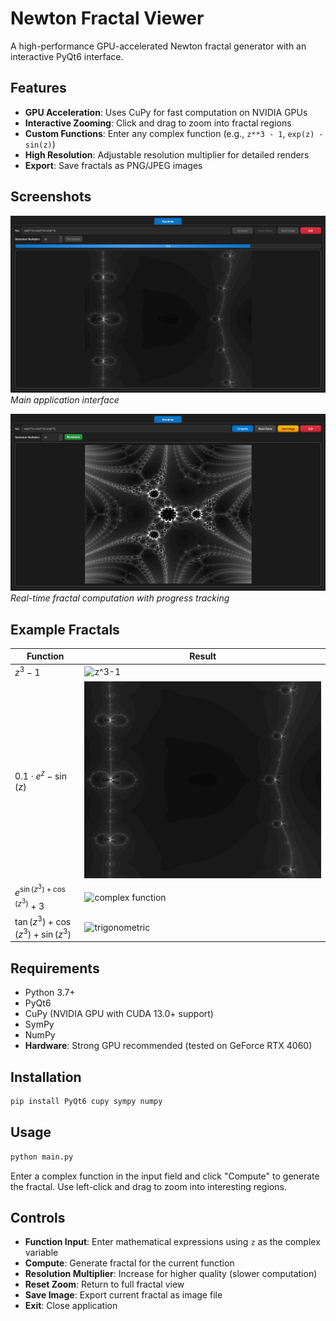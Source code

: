 # Newton Fractal Viewer

A high-performance GPU-accelerated Newton fractal generator with an interactive PyQt6 interface.

## Features

- **GPU Acceleration**: Uses CuPy for fast computation on NVIDIA GPUs
- **Interactive Zooming**: Click and drag to zoom into fractal regions
- **Custom Functions**: Enter any complex function (e.g., `z**3 - 1`, `exp(z) - sin(z)`)
- **High Resolution**: Adjustable resolution multiplier for detailed renders
- **Export**: Save fractals as PNG/JPEG images

## Screenshots

![Main Interface](Images/Screenshot%202025-08-24%20133844.png)
*Main application interface*

![Fractal Generation](Images/Screenshot%202025-08-24%20134222.png)
*Real-time fractal computation with progress tracking*

## Example Fractals

| Function | Result |
|----------|--------|
| $z^3 - 1$ | ![z^3-1](Images/fractal_zxx3-1_20250824_132820.png) |
| $0.1 \cdot e^z - \sin(z)$ | ![0.1*exp(z)-sin(z)](Images/fractal_0.1xexp(z)-sin(z)_20250824_133225.png) |
| $e^{\sin(z^3) + \cos(z^3)} + 3$ | ![complex function](Images/fractal_exp(sin(zxx3)+cos(zxx3))+3_20250824_131533.jpg) |
| $\tan(z^3) + \cos(z^3) + \sin(z^3)$ | ![trigonometric](Images/fractal_tan(zxx3)+cos(zxx3)+sin(zxx3)_20250824_134225.jpg) |

## Requirements

- Python 3.7+
- PyQt6
- CuPy (NVIDIA GPU with CUDA 13.0+ support)
- SymPy
- NumPy
- **Hardware**: Strong GPU recommended (tested on GeForce RTX 4060)

## Installation

```bash
pip install PyQt6 cupy sympy numpy
```

## Usage

```bash
python main.py
```

Enter a complex function in the input field and click "Compute" to generate the fractal. Use left-click and drag to zoom into interesting regions.

## Controls

- **Function Input**: Enter mathematical expressions using `z` as the complex variable
- **Compute**: Generate fractal for the current function
- **Resolution Multiplier**: Increase for higher quality (slower computation)
- **Reset Zoom**: Return to full fractal view
- **Save Image**: Export current fractal as image file
- **Exit**: Close application
